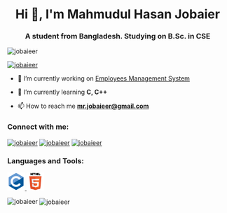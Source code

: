 <h1 align="center">Hi 👋, I'm Mahmudul Hasan Jobaier</h1>
<h3 align="center">A student from Bangladesh. Studying on B.Sc. in CSE</h3>

<p align="left"> <img src="https://komarev.com/ghpvc/?username=jobaieer&label=Profile%20views&color=0e75b6&style=flat" alt="jobaieer" /> </p>

<p align="left"> <a href="https://github.com/ryo-ma/github-profile-trophy"><img src="https://github-profile-trophy.vercel.app/?username=jobaieer" alt="jobaieer" /></a> </p>

- 🔭 I’m currently working on [Employees Management System](https://github.com/Jobaieer/Employee-Management-System)

- 🌱 I’m currently learning **C, C++**

- 📫 How to reach me **mr.jobaieer@gmail.com**

<h3 align="left">Connect with me:</h3>
<p align="left">
<a href="https://twitter.com/jobaieer" target="blank"><img align="center" src="https://raw.githubusercontent.com/rahuldkjain/github-profile-readme-generator/master/src/images/icons/Social/twitter.svg" alt="jobaieer" height="30" width="40" /></a>
<a href="https://linkedin.com/in/jobaieer" target="blank"><img align="center" src="https://raw.githubusercontent.com/rahuldkjain/github-profile-readme-generator/master/src/images/icons/Social/linked-in-alt.svg" alt="jobaieer" height="30" width="40" /></a>
<a href="https://fb.com/jobaieer" target="blank"><img align="center" src="https://raw.githubusercontent.com/rahuldkjain/github-profile-readme-generator/master/src/images/icons/Social/facebook.svg" alt="jobaieer" height="30" width="40" /></a>
</p>

<h3 align="left">Languages and Tools:</h3>
<p align="left"> <a href="https://www.cprogramming.com/" target="_blank" rel="noreferrer"> <img src="https://raw.githubusercontent.com/devicons/devicon/master/icons/c/c-original.svg" alt="c" width="40" height="40"/> </a> <a href="https://www.w3.org/html/" target="_blank" rel="noreferrer"> <img src="https://raw.githubusercontent.com/devicons/devicon/master/icons/html5/html5-original-wordmark.svg" alt="html5" width="40" height="40"/> </a> </p>

<p><img align="left" src="https://github-readme-stats.vercel.app/api/top-langs?username=jobaieer&show_icons=true&locale=en&layout=compact" alt="jobaieer" /></p>

<p>&nbsp;<img align="center" src="https://github-readme-stats.vercel.app/api?username=jobaieer&show_icons=true&locale=en" alt="jobaieer" /></p>
